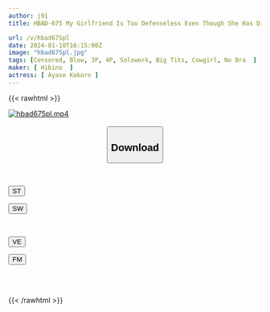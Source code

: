 ```yaml
---
author: j91
title: HBAD-675 My Girlfriend Is Too Defenseless Even Though She Has Divine Breasts That Were Targeted By My Friends... Kokoro Ayase

url: /v/hbad675pl
date: 2024-01-10T16:15:00Z
image: "hbad675pl.jpg"
tags: [Censored, Blow, 3P, 4P, Solowork, Big Tits, Cowgirl, No Bra	]
maker: [ Hibino  ]
actress: [ Ayase Kokoro ]
---
```



{{< rawhtml >}}

<div class="video" data-videoid="rKLaxRdAv2UY8z">
    <a href="javascript:;">
        <img src="/v/hbad675pl/hbad675pl.jpg" width="WIDTH" height="HEIGHT" alt="hbad675pl.mp4" loading="lazy">
    </a>
</div>

<script type="text/javascript" src="https://j91.asia/asset/on-demand-st.js"></script>

<br>
  <link rel="stylesheet" href="https://j91.asia/asset/bs5.css">
  
  <center>
  <button class="btn btn-primary" type="button" data-bs-toggle="collapse" data-bs-target=".multi-collapse" aria-expanded="false" aria-controls="multiCollapseExample1 multiCollapseExample2"><h2>Download</h2></button></center>
</p>
<div class="row">
  <div class="col">
    <div class="collapse multi-collapse" id="multiCollapseExample1">
      <div class="card card-body">
	      	      <br>
<div class="buttons">  
<p><a href="https://streamtape.to/v/rKLaxRdAv2UY8z" target="_blank"><button class="btn-hover color-3"><i class="fa fa-download"></i> ST</button></a></p>
<p><a href="https://flaswish.com/dol3vdgs7yjz" target="_blank"><button class="btn-hover color-2"><i class="fa fa-download"></i> SW</button></a></p></div>
    </div>
  </div>
</div>
  <div class="col">
    <div class="collapse multi-collapse" id="multiCollapseExample2">
      <div class="card card-body">
	      <br>
<div class="buttons">
<p><a href="https://veev.to/d/219DsaYfXpqVlASbummNuMls3FC55uYSYY2mIBN" target="_blank"><button class="btn-hover color-9"><i class="fa fa-download"></i> VE</button></a></p>
<p><a href="javascript:;" target="_blank"><button class="btn-hover color-8"><i class="fa fa-download"></i> FM</button></a></p></div>
<br><br>
      </div>
    </div>
  </div>
</div>

{{< /rawhtml >}}